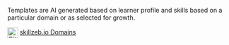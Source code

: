 Templates are AI generated based on learner profile and skills based on a particular domain or as selected for growth.

<img src="https://github.githubassets.com/images/modules/logos_page/GitHub-Mark.png" alt="GitHub Logo" style="width:24px; vertical-align: middle;"> [skillzeb.io Domains](https://github.com/selfdriven-foundation/skillzeb/blob/main/schemas/skillzeb.domains-1.0.1.json)